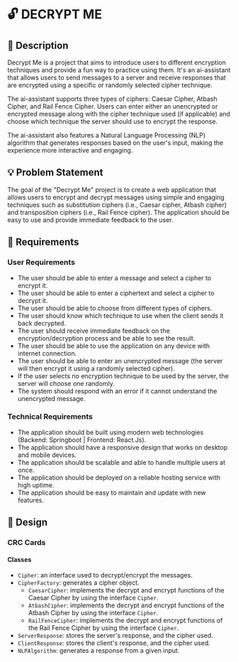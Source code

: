 # :unlock: DECRYPT ME

## :pushpin: Description
Decrypt Me is a project that aims to introduce users to different encryption techniques and provide a fun way to practice using them. It's an ai-assistant that allows users to send messages to a server and receive responses that are encrypted using a specific or randomly selected cipher technique.

The ai-assistant supports three types of ciphers: Caesar Cipher, Atbash Cipher, and Rail Fence Cipher. Users can enter either an unencrypted or encrypted message along with the cipher technique used (if applicable) and choose which technique the server should use to encrypt the response.

The ai-assistant also features a Natural Language Processing (NLP) algorithm that generates responses based on the user's input, making the experience more interactive and engaging.

## :bulb: Problem Statement
The goal of the "Decrypt Me" project is to create a web application that allows users to encrypt and decrypt messages using simple and engaging techniques such as substitution ciphers (i.e., Caesar cipher, Atbash cipher) and transposition ciphers (i.e., Rail Fence cipher). The application should be easy to use and provide immediate feedback to the user.

## :pencil: Requirements
### User Requirements
- The user should be able to enter a message and select a cipher to encrypt it.
- The user should be able to enter a ciphertext and select a cipher to decrypt it.
- The user should be able to choose from different types of ciphers.
- The user should know which technique to use when the client sends it back decrypted.
- The user should receive immediate feedback on the encryption/decryption process and be able to see the result.
- The user should be able to use the application on any device with internet connection.
- The user should be able to enter an unencrypted message (the server will then encrypt it using a randomly selected cipher).
- If the user selects no encryption technique to be used by the server, the server will choose one randomly.
- The system should respond with an error if it cannot understand the unencrypted message.

### Technical Requirements
- The application should be built using modern web technologies (Backend: Springboot | Frontend: React.Js).
- The application should have a responsive design that works on desktop and mobile devices.
- The application should be scalable and able to handle multiple users at once.
- The application should be deployed on a reliable hosting service with high uptime.
- The application should be easy to maintain and update with new features.

## :art: Design
### CRC Cards
#### Classes
- `Cipher`: an interface used to decrypt/encrypt the messages.
- `CipherFactory`: generates a cipher object.
    - `CaesarCipher`: implements the decrypt and encrypt functions of the Caesar Cipher by using the interface `Cipher`.
    - `AtbashCipher`: implements the decrypt and encrypt functions of the Atbash Cipher by using the interface `Cipher`.
    - `RailFenceCipher`: implements the decrypt and encrypt functions of the Rail Fence Cipher by using the interface `Cipher`.
- `ServerResponse`: stores the server's response, and the cipher used.
- `ClientResponse`: stores the client's response, and the cipher used.
- `NLPAlgorithm`: generates a response from a given input.
